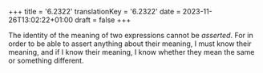 +++
title = '6.2322'
translationKey = '6.2322'
date = 2023-11-26T13:02:22+01:00
draft = false
+++

The identity of the meaning of two expressions cannot be <em>asserted</em>. For in order to be able to assert anything about their meaning, I must know their meaning, and if I know their meaning, I know whether they mean the same or something different.
